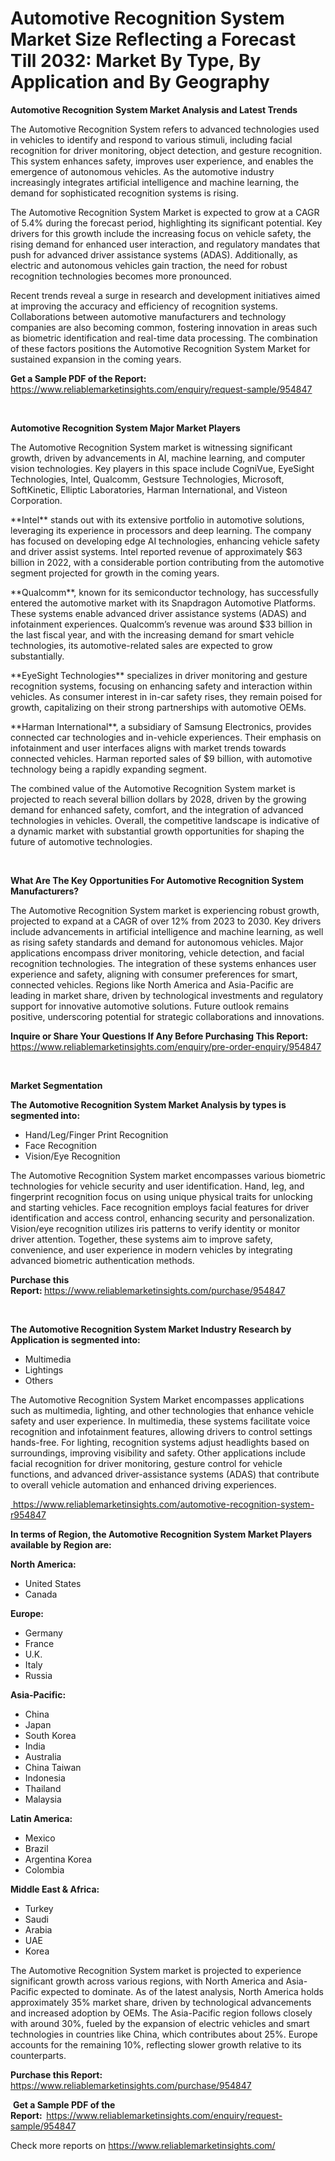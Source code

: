 <p><h1>Automotive Recognition System Market Size Reflecting a Forecast Till 2032: Market By Type, By Application and By Geography</h1></p><p><strong>Automotive Recognition System Market Analysis and Latest Trends</strong></p>
<p><p>The Automotive Recognition System refers to advanced technologies used in vehicles to identify and respond to various stimuli, including facial recognition for driver monitoring, object detection, and gesture recognition. This system enhances safety, improves user experience, and enables the emergence of autonomous vehicles. As the automotive industry increasingly integrates artificial intelligence and machine learning, the demand for sophisticated recognition systems is rising.</p><p>The Automotive Recognition System Market is expected to grow at a CAGR of 5.4% during the forecast period, highlighting its significant potential. Key drivers for this growth include the increasing focus on vehicle safety, the rising demand for enhanced user interaction, and regulatory mandates that push for advanced driver assistance systems (ADAS). Additionally, as electric and autonomous vehicles gain traction, the need for robust recognition technologies becomes more pronounced. </p><p>Recent trends reveal a surge in research and development initiatives aimed at improving the accuracy and efficiency of recognition systems. Collaborations between automotive manufacturers and technology companies are also becoming common, fostering innovation in areas such as biometric identification and real-time data processing. The combination of these factors positions the Automotive Recognition System Market for sustained expansion in the coming years.</p></p>
<p><strong>Get a Sample PDF of the Report:&nbsp;</strong> <a href="https://www.reliablemarketinsights.com/enquiry/request-sample/954847?utm_campaign=2183&utm_medium=2&utm_source=Github&utm_content=ia&utm_term=07032025&utm_id=automotive-recognition-system">https://www.reliablemarketinsights.com/enquiry/request-sample/954847</a></p>
<p>&nbsp;</p>
<p><strong>Automotive Recognition System Major Market Players</strong></p>
<p><p>The Automotive Recognition System market is witnessing significant growth, driven by advancements in AI, machine learning, and computer vision technologies. Key players in this space include CogniVue, EyeSight Technologies, Intel, Qualcomm, Gestsure Technologies, Microsoft, SoftKinetic, Elliptic Laboratories, Harman International, and Visteon Corporation.</p><p>**Intel** stands out with its extensive portfolio in automotive solutions, leveraging its experience in processors and deep learning. The company has focused on developing edge AI technologies, enhancing vehicle safety and driver assist systems. Intel reported revenue of approximately $63 billion in 2022, with a considerable portion contributing from the automotive segment projected for growth in the coming years.</p><p>**Qualcomm**, known for its semiconductor technology, has successfully entered the automotive market with its Snapdragon Automotive Platforms. These systems enable advanced driver assistance systems (ADAS) and infotainment experiences. Qualcomm’s revenue was around $33 billion in the last fiscal year, and with the increasing demand for smart vehicle technologies, its automotive-related sales are expected to grow substantially.</p><p>**EyeSight Technologies** specializes in driver monitoring and gesture recognition systems, focusing on enhancing safety and interaction within vehicles. As consumer interest in in-car safety rises, they remain poised for growth, capitalizing on their strong partnerships with automotive OEMs.</p><p>**Harman International**, a subsidiary of Samsung Electronics, provides connected car technologies and in-vehicle experiences. Their emphasis on infotainment and user interfaces aligns with market trends towards connected vehicles. Harman reported sales of $9 billion, with automotive technology being a rapidly expanding segment.</p><p>The combined value of the Automotive Recognition System market is projected to reach several billion dollars by 2028, driven by the growing demand for enhanced safety, comfort, and the integration of advanced technologies in vehicles. Overall, the competitive landscape is indicative of a dynamic market with substantial growth opportunities for shaping the future of automotive technologies.</p></p>
<p>&nbsp;</p>
<p><strong>What Are The Key Opportunities For Automotive Recognition System Manufacturers?</strong></p>
<p><p>The Automotive Recognition System market is experiencing robust growth, projected to expand at a CAGR of over 12% from 2023 to 2030. Key drivers include advancements in artificial intelligence and machine learning, as well as rising safety standards and demand for autonomous vehicles. Major applications encompass driver monitoring, vehicle detection, and facial recognition technologies. The integration of these systems enhances user experience and safety, aligning with consumer preferences for smart, connected vehicles. Regions like North America and Asia-Pacific are leading in market share, driven by technological investments and regulatory support for innovative automotive solutions. Future outlook remains positive, underscoring potential for strategic collaborations and innovations.</p></p>
<p><strong>Inquire or Share Your Questions If Any Before Purchasing This Report:</strong> <a href="https://www.reliablemarketinsights.com/enquiry/pre-order-enquiry/954847?utm_campaign=2183&utm_medium=2&utm_source=Github&utm_content=ia&utm_term=07032025&utm_id=automotive-recognition-system">https://www.reliablemarketinsights.com/enquiry/pre-order-enquiry/954847</a></p>
<p>&nbsp;</p>
<p><strong>Market Segmentation</strong></p>
<p><strong>The Automotive Recognition System Market Analysis by types is segmented into:</strong></p>
<p><ul><li>Hand/Leg/Finger Print Recognition</li><li>Face Recognition</li><li>Vision/Eye Recognition</li></ul></p>
<p><p>The Automotive Recognition System market encompasses various biometric technologies for vehicle security and user identification. Hand, leg, and fingerprint recognition focus on using unique physical traits for unlocking and starting vehicles. Face recognition employs facial features for driver identification and access control, enhancing security and personalization. Vision/eye recognition utilizes iris patterns to verify identity or monitor driver attention. Together, these systems aim to improve safety, convenience, and user experience in modern vehicles by integrating advanced biometric authentication methods.</p></p>
<p><strong>Purchase this Report:&nbsp;</strong><a href="https://www.reliablemarketinsights.com/purchase/954847?utm_campaign=2183&utm_medium=2&utm_source=Github&utm_content=ia&utm_term=07032025&utm_id=automotive-recognition-system">https://www.reliablemarketinsights.com/purchase/954847</a></p>
<p>&nbsp;</p>
<p><strong>The Automotive Recognition System Market Industry Research by Application is segmented into:</strong></p>
<p><ul><li>Multimedia</li><li>Lightings</li><li>Others</li></ul></p>
<p><p>The Automotive Recognition System Market encompasses applications such as multimedia, lighting, and other technologies that enhance vehicle safety and user experience. In multimedia, these systems facilitate voice recognition and infotainment features, allowing drivers to control settings hands-free. For lighting, recognition systems adjust headlights based on surroundings, improving visibility and safety. Other applications include facial recognition for driver monitoring, gesture control for vehicle functions, and advanced driver-assistance systems (ADAS) that contribute to overall vehicle automation and enhanced driving experiences.</p></p>
<p><a href="https://www.reliablemarketinsights.com/automotive-recognition-system-r954847?utm_campaign=2183&utm_medium=2&utm_source=Github&utm_content=ia&utm_term=07032025&utm_id=automotive-recognition-system">&nbsp;https://www.reliablemarketinsights.com/automotive-recognition-system-r954847</a></p>
<p><strong>In terms of Region, the Automotive Recognition System Market Players available by Region are:</strong></p>
<p>
    <p> <strong> North America: </strong>
        <ul>
            <li>United States</li>
            <li>Canada</li>
        </ul>
        </p> 
    <p> <strong> Europe: </strong>
        <ul>
            <li>Germany</li>
            <li>France</li>
            <li>U.K.</li>
            <li>Italy</li>
            <li>Russia</li>
        </ul>
        </p> 
    <p> <strong> Asia-Pacific: </strong>
        <ul>
            <li>China</li>
            <li>Japan</li>
            <li>South Korea</li>
            <li>India</li>
            <li>Australia</li>
            <li>China Taiwan</li>
            <li>Indonesia</li>
            <li>Thailand</li>
            <li>Malaysia</li>
        </ul>
        </p> 
    <p> <strong> Latin America: </strong>
        <ul>
            <li>Mexico</li>
            <li>Brazil</li>
            <li>Argentina Korea</li>
            <li>Colombia</li>
        </ul>
        </p> 
    <p> <strong> Middle East & Africa: </strong>
        <ul>
            <li>Turkey</li>
            <li>Saudi</li>
            <li>Arabia</li>
            <li>UAE</li>
            <li>Korea</li>
        </ul>
    </p>
    </p>
<p><p>The Automotive Recognition System market is projected to experience significant growth across various regions, with North America and Asia-Pacific expected to dominate. As of the latest analysis, North America holds approximately 35% market share, driven by technological advancements and increased adoption by OEMs. The Asia-Pacific region follows closely with around 30%, fueled by the expansion of electric vehicles and smart technologies in countries like China, which contributes about 25%. Europe accounts for the remaining 10%, reflecting slower growth relative to its counterparts.</p></p>
<p><strong>Purchase this Report: </strong><a href="https://www.reliablemarketinsights.com/purchase/954847?utm_campaign=2183&utm_medium=2&utm_source=Github&utm_content=ia&utm_term=07032025&utm_id=automotive-recognition-system">https://www.reliablemarketinsights.com/purchase/954847</a></p>
<p>&nbsp;<strong>Get a Sample PDF of the Report:&nbsp;&nbsp;</strong><a href="https://www.reliablemarketinsights.com/enquiry/request-sample/954847?utm_campaign=2183&utm_medium=2&utm_source=Github&utm_content=ia&utm_term=07032025&utm_id=automotive-recognition-system">https://www.reliablemarketinsights.com/enquiry/request-sample/954847</a></p>
<p><strong></strong></p>
<p>Check more reports on <a href="https://www.reliablemarketinsights.com/?utm_campaign=2183&utm_medium=2&utm_source=Github&utm_content=ia&utm_term=07032025&utm_id=automotive-recognition-system">https://www.reliablemarketinsights.com/</a></p>
